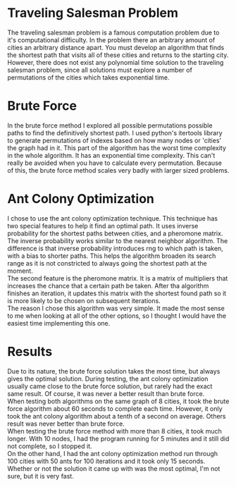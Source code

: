 # Traveling Salesman Problem
The traveling salesman problem is a famous computation problem due to it's computational difficulty. In the problem there an arbitrary amount of cities an arbitrary distance apart. You must develop an algorithm that finds the shortest path that visits all of these cities and returns to the starting city. However, there does not exist any polynomial time solution to the traveling salesman problem, since all solutions must explore a number of permutations of the cities which takes exponential time.

# Brute Force
In the brute force method I explored all possible permutations possible paths to find the definitively shortest path. I used python's itertools library to generate permutations of indexes based on how many nodes or 'cities' the graph had in it. This part of the algorithm has the worst time complexity in the whole algorithm. It has an exponential time complexity. This can't really be avoided when you have to calculate every permutation. Because of this, the brute force method scales very badly with larger sized problems.

# Ant Colony Optimization
I chose to use the ant colony optimization technique. This technique has two special features to help it find an optimal path. It uses inverse probability for the shortest paths between cities, and a pheromone matrix.  
The inverse probability works similar to the nearest neighbor algorithm. The difference is that inverse probability introduces rng to which path is taken, with a bias to shorter paths. This helps the algorithm broaden its search range as it is not constricted to always going the shortest path at the moment.  
The second feature is the pheromone matrix. It is a matrix of multipliers that increases the chance that a certain path be taken. After tha algorithm finishes an iteration, it updates this matrix with the shortest found path so it is more likely to be chosen on subsequent iterations.  
The reason I chose this algorithm was very simple. It made the most sense to me when looking at all of the other options, so I thought I would have the easiest time implementing this one.

# Results
Due to its nature, the brute force solution takes the most time, but always gives the optimal solution. During testing, the ant colony optimization usually came close to the brute force solution, but rarely had the exact same result. Of course, it was never a better result than brute force.  
When testing both algorithms on the same graph of 8 cities, it took the brute force algorithm about 60 seconds to complete each time. However, it only took the ant colony algorithm about a tenth of a second on average.
Others result was never better than brute force.  
When testing the brute force method with more than 8 cities, it took much longer. With 10 nodes, I had the program running for 5 minutes and it still did not complete, so I stopped it.  
On the other hand, I had the ant colony optimization method run through 100 cities with 50 ants for 100 iterations and it took only 15 seconds. Whether or not the solution it came up with was the most optimal, I'm not sure, but it is very fast.